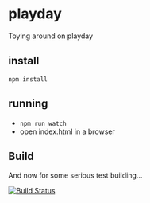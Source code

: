# playday
Toying around on playday

## install
`npm install`

## running
* `npm run watch`
* open index.html in a browser

## Build
And now for some serious test building...

[![Build Status](https://travis-ci.org/tuvokki/playday.svg?branch=master)](https://travis-ci.org/tuvokki/playday)
